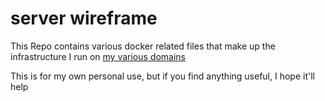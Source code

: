 # server wireframe

This Repo contains various docker related files that make up the infrastructure I run on [my various domains](https://lio.domains)

This is for my own personal use, but if you find anything useful, I hope it'll help
